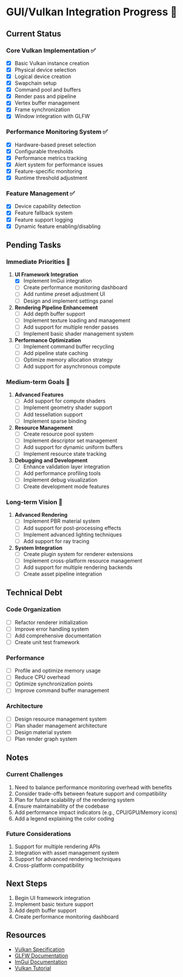 # GUI/Vulkan Integration Progress 🎨

## Current Status

### Core Vulkan Implementation ✅
- [x] Basic Vulkan instance creation
- [x] Physical device selection
- [x] Logical device creation
- [x] Swapchain setup
- [x] Command pool and buffers
- [x] Render pass and pipeline
- [x] Vertex buffer management
- [x] Frame synchronization
- [x] Window integration with GLFW

### Performance Monitoring System ✅
- [x] Hardware-based preset selection
- [x] Configurable thresholds
- [x] Performance metrics tracking
- [x] Alert system for performance issues
- [x] Feature-specific monitoring
- [x] Runtime threshold adjustment

### Feature Management ✅
- [x] Device capability detection
- [x] Feature fallback system
- [x] Feature support logging
- [x] Dynamic feature enabling/disabling

## Pending Tasks

### Immediate Priorities 🚀
1. **UI Framework Integration**
   - [x] Implement ImGui integration
   - [ ] Create performance monitoring dashboard
   - [ ] Add runtime preset adjustment UI
   - [ ] Design and implement settings panel

2. **Rendering Pipeline Enhancement**
   - [ ] Add depth buffer support
   - [ ] Implement texture loading and management
   - [ ] Add support for multiple render passes
   - [ ] Implement basic shader management system

3. **Performance Optimization**
   - [ ] Implement command buffer recycling
   - [ ] Add pipeline state caching
   - [ ] Optimize memory allocation strategy
   - [ ] Add support for asynchronous compute

### Medium-term Goals 🎯
1. **Advanced Features**
   - [ ] Add support for compute shaders
   - [ ] Implement geometry shader support
   - [ ] Add tessellation support
   - [ ] Implement sparse binding

2. **Resource Management**
   - [ ] Create resource pool system
   - [ ] Implement descriptor set management
   - [ ] Add support for dynamic uniform buffers
   - [ ] Implement resource state tracking

3. **Debugging and Development**
   - [ ] Enhance validation layer integration
   - [ ] Add performance profiling tools
   - [ ] Implement debug visualization
   - [ ] Create development mode features

### Long-term Vision 🌟
1. **Advanced Rendering**
   - [ ] Implement PBR material system
   - [ ] Add support for post-processing effects
   - [ ] Implement advanced lighting techniques
   - [ ] Add support for ray tracing

2. **System Integration**
   - [ ] Create plugin system for renderer extensions
   - [ ] Implement cross-platform resource management
   - [ ] Add support for multiple rendering backends
   - [ ] Create asset pipeline integration

## Technical Debt

### Code Organization
- [ ] Refactor renderer initialization
- [ ] Improve error handling system
- [ ] Add comprehensive documentation
- [ ] Create unit test framework

### Performance
- [ ] Profile and optimize memory usage
- [ ] Reduce CPU overhead
- [ ] Optimize synchronization points
- [ ] Improve command buffer management

### Architecture
- [ ] Design resource management system
- [ ] Plan shader management architecture
- [ ] Design material system
- [ ] Plan render graph system

## Notes

### Current Challenges
1. Need to balance performance monitoring overhead with benefits
2. Consider trade-offs between feature support and compatibility
3. Plan for future scalability of the rendering system
4. Ensure maintainability of the codebase
5. Add performance impact indicators (e.g., CPU/GPU/Memory icons)
6. Add a legend explaining the color coding

### Future Considerations
1. Support for multiple rendering APIs
2. Integration with asset management system
3. Support for advanced rendering techniques
4. Cross-platform compatibility

## Next Steps
1. Begin UI framework integration
2. Implement basic texture support
3. Add depth buffer support
4. Create performance monitoring dashboard

## Resources
- [Vulkan Specification](https://www.khronos.org/vulkan/)
- [GLFW Documentation](https://www.glfw.org/docs/latest/)
- [ImGui Documentation](https://github.com/ocornut/imgui)
- [Vulkan Tutorial](https://vulkan-tutorial.com/) 